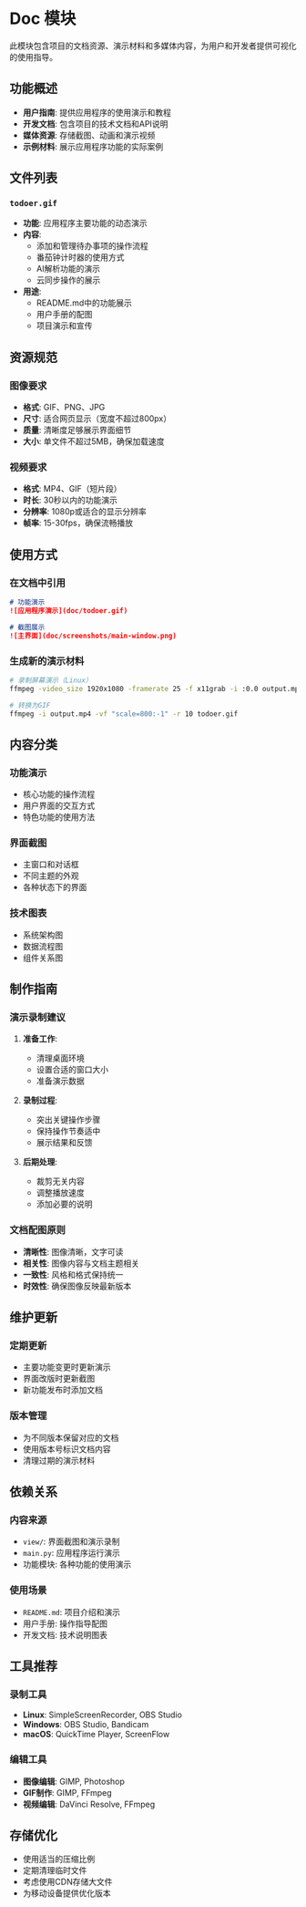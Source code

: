 # Doc 模块

此模块包含项目的文档资源、演示材料和多媒体内容，为用户和开发者提供可视化的使用指导。

## 功能概述

- **用户指南**: 提供应用程序的使用演示和教程
- **开发文档**: 包含项目的技术文档和API说明
- **媒体资源**: 存储截图、动画和演示视频
- **示例材料**: 展示应用程序功能的实际案例

## 文件列表

### `todoer.gif`
- **功能**: 应用程序主要功能的动态演示
- **内容**:
  - 添加和管理待办事项的操作流程
  - 番茄钟计时器的使用方式
  - AI解析功能的演示
  - 云同步操作的展示
- **用途**:
  - README.md中的功能展示
  - 用户手册的配图
  - 项目演示和宣传

## 资源规范

### 图像要求
- **格式**: GIF、PNG、JPG
- **尺寸**: 适合网页显示（宽度不超过800px）
- **质量**: 清晰度足够展示界面细节
- **大小**: 单文件不超过5MB，确保加载速度

### 视频要求
- **格式**: MP4、GIF（短片段）
- **时长**: 30秒以内的功能演示
- **分辨率**: 1080p或适合的显示分辨率
- **帧率**: 15-30fps，确保流畅播放

## 使用方式

### 在文档中引用
```markdown
# 功能演示
![应用程序演示](doc/todoer.gif)

# 截图展示
![主界面](doc/screenshots/main-window.png)
```

### 生成新的演示材料
```bash
# 录制屏幕演示（Linux）
ffmpeg -video_size 1920x1080 -framerate 25 -f x11grab -i :0.0 output.mp4

# 转换为GIF
ffmpeg -i output.mp4 -vf "scale=800:-1" -r 10 todoer.gif
```

## 内容分类

### 功能演示
- 核心功能的操作流程
- 用户界面的交互方式
- 特色功能的使用方法

### 界面截图
- 主窗口和对话框
- 不同主题的外观
- 各种状态下的界面

### 技术图表
- 系统架构图
- 数据流程图
- 组件关系图

## 制作指南

### 演示录制建议
1. **准备工作**:
   - 清理桌面环境
   - 设置合适的窗口大小
   - 准备演示数据

2. **录制过程**:
   - 突出关键操作步骤
   - 保持操作节奏适中
   - 展示结果和反馈

3. **后期处理**:
   - 裁剪无关内容
   - 调整播放速度
   - 添加必要的说明

### 文档配图原则
- **清晰性**: 图像清晰，文字可读
- **相关性**: 图像内容与文档主题相关
- **一致性**: 风格和格式保持统一
- **时效性**: 确保图像反映最新版本

## 维护更新

### 定期更新
- 主要功能变更时更新演示
- 界面改版时更新截图
- 新功能发布时添加文档

### 版本管理
- 为不同版本保留对应的文档
- 使用版本号标识文档内容
- 清理过期的演示材料

## 依赖关系

### 内容来源
- `view/`: 界面截图和演示录制
- `main.py`: 应用程序运行演示
- 功能模块: 各种功能的使用演示

### 使用场景
- `README.md`: 项目介绍和演示
- 用户手册: 操作指导配图
- 开发文档: 技术说明图表

## 工具推荐

### 录制工具
- **Linux**: SimpleScreenRecorder, OBS Studio
- **Windows**: OBS Studio, Bandicam
- **macOS**: QuickTime Player, ScreenFlow

### 编辑工具
- **图像编辑**: GIMP, Photoshop
- **GIF制作**: GIMP, FFmpeg
- **视频编辑**: DaVinci Resolve, FFmpeg

## 存储优化

- 使用适当的压缩比例
- 定期清理临时文件
- 考虑使用CDN存储大文件
- 为移动设备提供优化版本 